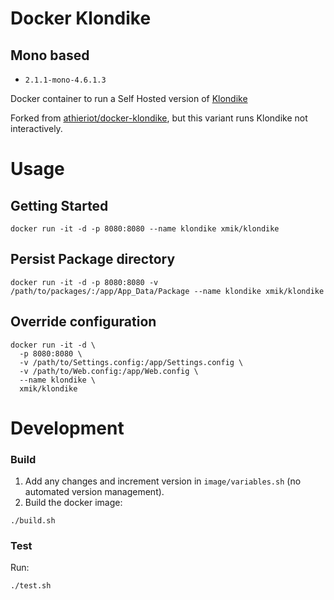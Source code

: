 # Docker Klondike

## Mono based

- ```2.1.1-mono-4.6.1.3```

Docker container to run a Self Hosted version of [Klondike](https://github.com/themotleyfool/Klondike)

Forked from [athieriot/docker-klondike](https://github.com/athieriot/docker-klondike/commit/094517f0349ddec6317da7ce7bfcdf40ae52a4fd),
 but this variant runs Klondike not interactively.

# Usage

## Getting Started

```
docker run -it -d -p 8080:8080 --name klondike xmik/klondike
```

## Persist Package directory

```
docker run -it -d -p 8080:8080 -v /path/to/packages/:/app/App_Data/Package --name klondike xmik/klondike
```

## Override configuration            

```
docker run -it -d \
  -p 8080:8080 \
  -v /path/to/Settings.config:/app/Settings.config \
  -v /path/to/Web.config:/app/Web.config \
  --name klondike \
  xmik/klondike
```

# Development

### Build
1. Add any changes and increment version in `image/variables.sh`
 (no automated version management).
2. Build the docker image:
```
./build.sh
```

### Test
Run:
```
./test.sh
```
